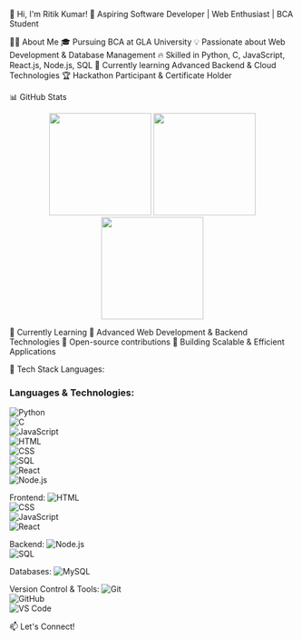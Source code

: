 👋 Hi, I'm Ritik Kumar!
🚀 Aspiring Software Developer | Web Enthusiast | BCA Student

👨‍💻 About Me
🎓 Pursuing BCA at GLA University
💡 Passionate about Web Development & Database Management
🔥 Skilled in Python, C, JavaScript, React.js, Node.js, SQL
🎯 Currently learning Advanced Backend & Cloud Technologies
🏆 Hackathon Participant & Certificate Holder


📊 GitHub Stats
<div align="center"> <img src="https://github-readme-stats.vercel.app/api?username=ritik23-rgb&show_icons=true&theme=radical" height="180px"/> <img src="https://github-readme-streak-stats.herokuapp.com/?user=ritik23-rgb&theme=radical" height="180px"/> </div> <div align="center"> <img src="https://github-readme-stats.vercel.app/api/top-langs/?username=ritik23-rgb&layout=compact&theme=radical" height="180px"/> </div>


🌱 Currently Learning
🔹 Advanced Web Development & Backend Technologies
🔹 Open-source contributions
🔹 Building Scalable & Efficient Applications

🚀 Tech Stack
Languages:
### **Languages & Technologies:**  
![Python](https://img.shields.io/badge/Python-3776AB?style=for-the-badge&logo=python&logoColor=white)  
![C](https://img.shields.io/badge/C-00599C?style=for-the-badge&logo=c&logoColor=white)  
![JavaScript](https://img.shields.io/badge/JavaScript-F7DF1E?style=for-the-badge&logo=javascript&logoColor=black)  
![HTML](https://img.shields.io/badge/HTML-E34F26?style=for-the-badge&logo=html5&logoColor=white)  
![CSS](https://img.shields.io/badge/CSS-1572B6?style=for-the-badge&logo=css3&logoColor=white)  
![SQL](https://img.shields.io/badge/SQL-4479A1?style=for-the-badge&logo=mysql&logoColor=white)  
![React](https://img.shields.io/badge/React-61DAFB?style=for-the-badge&logo=react&logoColor=black)  
![Node.js](https://img.shields.io/badge/Node.js-43853D?style=for-the-badge&logo=node.js&logoColor=white)  




Frontend:
![HTML](https://img.shields.io/badge/HTML-E34F26?style=for-the-badge&logo=html5&logoColor=white)  
![CSS](https://img.shields.io/badge/CSS-1572B6?style=for-the-badge&logo=css3&logoColor=white)  
![JavaScript](https://img.shields.io/badge/JavaScript-F7DF1E?style=for-the-badge&logo=javascript&logoColor=black)  
![React](https://img.shields.io/badge/React-61DAFB?style=for-the-badge&logo=react&logoColor=black)  


Backend:
![Node.js](https://img.shields.io/badge/Node.js-43853D?style=for-the-badge&logo=node.js&logoColor=white)  
![SQL](https://img.shields.io/badge/SQL-4479A1?style=for-the-badge&logo=mysql&logoColor=white)  


Databases:
![MySQL](https://img.shields.io/badge/MySQL-4479A1?style=for-the-badge&logo=mysql&logoColor=white)  


Version Control & Tools: 
![Git](https://img.shields.io/badge/Git-F05032?style=for-the-badge&logo=git&logoColor=white)  
![GitHub](https://img.shields.io/badge/GitHub-181717?style=for-the-badge&logo=github&logoColor=white)  
![VS Code](https://img.shields.io/badge/VS%20Code-007ACC?style=for-the-badge&logo=visual-studio-code&logoColor=white)  



📫 Let's Connect!
